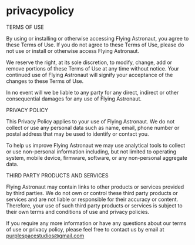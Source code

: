 # privacypolicy

TERMS OF USE

By using or installing or otherwise accessing Flying Astronaut, you agree to these Terms of Use. If you do not agree to these Terms of Use, please do not use or install or otherwise access Flying Astronaut.

We reserve the right, at its sole discretion, to modify, change, add or remove portions of these Terms of Use at any time without notice. Your continued use of Flying Astronaut will signify your acceptance of the changes to these Terms of Use.

In no event will we be liable to any party for any direct, indirect or other consequential damages for any use of Flying Astronaut.

PRIVACY POLICY

This Privacy Policy applies to your use of Flying Astronaut. We do not collect or use any personal data such as name, email, phone number or postal address that may be used to identify or contact you.

To help us improve Flying Astronaut we may use analytical tools to collect or use non-personal information including, but not limited to operating system, mobile device, firmware, software, or any non-personal aggregate data.

THIRD PARTY PRODUCTS AND SERVICES

Flying Astronaut may contain links to other products or services provided by third parties. We do not own or control these third party products or services and are not liable or responsible for their accuracy or content. Therefore, your use of such third party products or services is subject to their own terms and conditions of use and privacy policies.

If you require any more information or have any questions about our terms of use or privacy policy, please feel free to contact us by email at purplespacestudios@gmail.com
